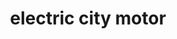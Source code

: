 ---
title: "electric city motor"
url: /sevilla-casco-antiguo-san-bartolome/electric-city-motor/
shop: Fahrrad
---